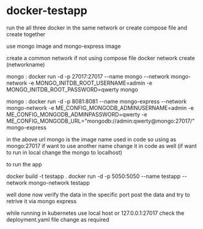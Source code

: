# docker-testapp

run the all three docker in the same network or create compose file and create together

use mongo image and mongo-express image

create a common network if not using compose file 
docker network create (networkname)

mongo : docker run -d -p 27017:27017 --name mongo --network mongo-network -e MONGO_INITDB_ROOT_USERNAME=admin -e MONGO_INITDB_ROOT_PASSWORD=qwerty mongo

mongo : docker run -d -p 8081:8081 --name mongo-express --network mongo-network -e ME_CONFIG_MONGODB_ADMINUSERNAME=admin -e ME_CONFIG_MONGODB_ADMINPASSWORD=qwerty -e ME_CONFIG_MONGODB_URL="mongodb://admin:qwerty@mongo:27017/" mongo-express

in the above url mongo is the image name used in code so using as mongo:27017 if want to use another name change it in code as well (if want to run in local change the mongo to localhost)

to run the app 

docker build -t testapp .
docker run -d -p 5050:5050 --name testapp --network mongo-network testapp 

well done now verify the data in the specific port post the data and try to retrive it via mongo express

while running in kubernetes use local host or 127.0.0.1:27017
check the deployment.yaml file change as required
